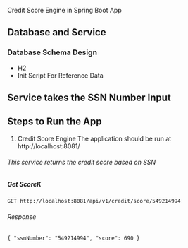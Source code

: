 Credit Score Engine in Spring Boot App

## Database and Service
### Database Schema Design
- H2 
- Init Script For Reference Data

## Service takes the SSN Number Input

## Steps to Run the App
1. Credit Score Engine
The application should be run at http://localhost:8081/
###### This service returns the credit score based on SSN

##### Get ScoreK
`GET http://localhost:8081/api/v1/credit/score/549214994`

###### Response
`{
     "ssnNumber": "549214994",
     "score": 690
 }`


